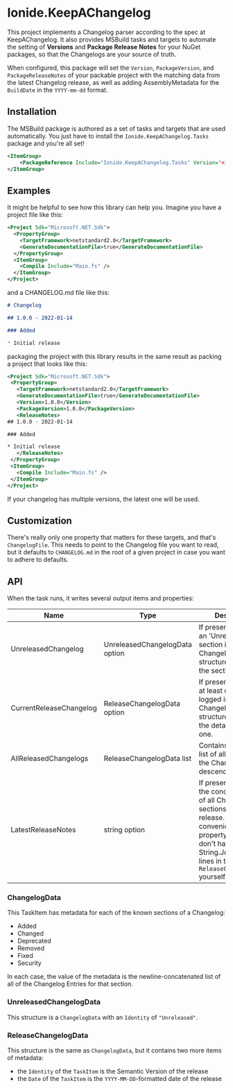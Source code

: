 # Ionide.KeepAChangelog

This project implements a Changelog parser according to the spec at KeepAChangelog. It also provides MSBuild tasks and targets to automate the setting of **Versions** and **Package Release Notes** for your NuGet packages, so that the Changelogs are your source of truth.

When configured, this package will set the `Version`, `PackageVersion`, and `PackageReleaseNotes` of your packable project with the matching data from the latest Changelog release, as well as adding AssemblyMetadata for the `BuildDate` in the `YYYY-mm-dd` format.

## Installation

The MSBuild package is authored as a set of tasks and targets that are used automatically.  You just have to install the `Ionide.KeepAChangelog.Tasks` package and you're all set!

```xml
<ItemGroup>
    <PackageReference Include="Ionide.KeepAChangelog.Tasks" Version="<insert here>" PrivateAssets="all" />
</ItemGroup>
```

## Examples

It might be helpful to see how this library can help you.  Imagine you have a project file like this:

```xml
<Project Sdk="Microsoft.NET.Sdk">
  <PropertyGroup>
    <TargetFramework>netstandard2.0</TargetFramework>
    <GenerateDocumentationFile>true</GenerateDocumentationFile>
  </PropertyGroup>
  <ItemGroup>
    <Compile Include="Main.fs" />
  </ItemGroup>
</Project>
```

and a CHANGELOG.md file like this:

```md
# Changelog 

## 1.0.0 - 2022-01-14

### Added

* Initial release
```

packaging the project with this library results in the same result as packing a project that looks like this:

```xml
<Project Sdk="Microsoft.NET.Sdk">
 <PropertyGroup>
   <TargetFramework>netstandard2.0</TargetFramework>
   <GenerateDocumentationFile>true</GenerateDocumentationFile>
   <Version>1.0.0</Version>
   <PackageVersion>1.0.0</PackageVersion>
   <ReleaseNotes>
## 1.0.0 - 2022-01-14

### Added

* Initial release
   </ReleaseNotes>
 </PropertyGroup>
 <ItemGroup>
   <Compile Include="Main.fs" />
 </ItemGroup>
</Project>
```

If your changelog has multiple versions, the latest one will be used.

## Customization

There's really only one property that matters for these targets, and that's `ChangelogFile`. This needs to point to the Changelog file you want to read, but it defaults to `CHANGELOG.md` in the root of a given project in case you want to adhere to defaults.

## API

When the task runs, it writes several output items and properties:

|Name|Type|Description|
|----|----|-----------|
| UnreleasedChangelog | UnreleasedChangelogData option | If present, there was an 'Unreleased' section in the Changelog. This structure will contain the sections present. |
| CurrentReleaseChangelog | ReleaseChangelogData option | If present, there was at least one released logged in the Changelog. This structure will contain the details of each one. |
| AllReleasedChangelogs | ReleaseChangelogData list | Contains the ordered list of all released in the ChangelogFile, descending. |
| LatestReleaseNotes | string option | If present, contains the concatenated list of all Changelog sections for the latest release. This is a convenience property so that you don't have to String.Join all the lines in the `ReleaseChangelogData` yourself! |

### ChangelogData

This TaskItem has metadata for each of the known sections of a Changelog:

* Added
* Changed
* Deprecated
* Removed
* Fixed
* Security

In each case, the value of the metadata is the newline-concatenated list of all of the Changelog Entries for that section.

### UnreleasedChangelogData

This structure is a `ChangelogData` with an `Identity` of `"Unreleased"`.

### ReleaseChangelogData

This structure is the same as `ChangelogData`, but it contains two more items of metadata:

* the `Identity` of the `TaskItem` is the Semantic Version of the release
* the `Date` of the `TaskItem` is the `YYYY-MM-DD`-formatted date of the release